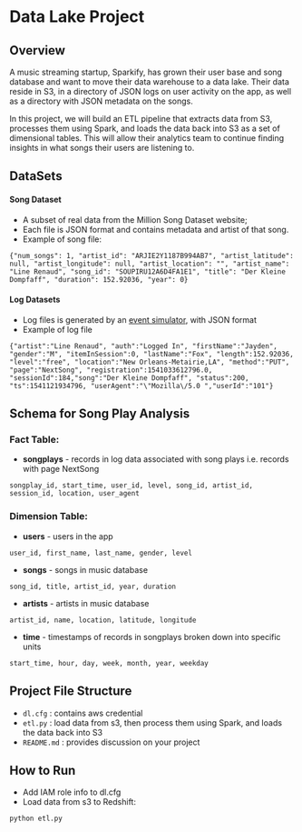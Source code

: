 # Data Lake Project


## Overview

A music streaming startup, Sparkify, has grown their user base and song database and want to move their data warehouse to a data lake. Their data reside in S3, in a directory of JSON logs on user activity on the app, as well as a directory with JSON metadata on the songs.

In this project, we will build an ETL pipeline that extracts data from S3, processes them using Spark, and loads the data back into S3 as a set of dimensional tables. This will allow their analytics team to continue finding insights in what songs their users are listening to.


## DataSets

#### Song Dataset
 - A subset of real data from the Million Song Dataset website; 
 - Each file is JSON format and contains metadata and artist of that song. 
 - Example of song file:

``` 
{"num_songs": 1, "artist_id": "ARJIE2Y1187B994AB7", "artist_latitude": null, "artist_longitude": null, "artist_location": "", "artist_name": "Line Renaud", "song_id": "SOUPIRU12A6D4FA1E1", "title": "Der Kleine Dompfaff", "duration": 152.92036, "year": 0}
```

#### Log Datasets
 - Log files is generated by an [event simulator](https://github.com/Interana/eventsim), with JSON format 
 - Example of log file
```
{"artist":"Line Renaud", "auth":"Logged In", "firstName":"Jayden", "gender":"M", "itemInSession":0, "lastName":"Fox", "length":152.92036, "level":"free", "location":"New Orleans-Metairie,LA", "method":"PUT", "page":"NextSong", "registration":1541033612796.0, "sessionId":184,"song":"Der Kleine Dompfaff", "status":200, "ts":1541121934796, "userAgent":"\"Mozilla\/5.0 ","userId":"101"}
```

## Schema for Song Play Analysis

### Fact Table:
* **songplays** - records in log data associated with song plays i.e. records with page NextSong
```
songplay_id, start_time, user_id, level, song_id, artist_id, session_id, location, user_agent
```
### Dimension Table:
* **users** - users in the app
```
user_id, first_name, last_name, gender, level
```
* **songs** - songs in music database
```
song_id, title, artist_id, year, duration
```
* **artists** - artists in music database
```
artist_id, name, location, latitude, longitude
```
* **time** - timestamps of records in songplays broken down into specific units
```
start_time, hour, day, week, month, year, weekday
```

## Project File Structure

- `dl.cfg` : contains aws credential
- `etl.py` : load data from s3, then process them using Spark, and loads the data back into S3 
- `README.md` : provides discussion on your project


## How to Run
- Add IAM role info to dl.cfg
- Load data from s3 to Redshift:

```
python etl.py
```
